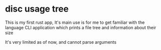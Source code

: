 # disc usage tree 
This is my first rust app, It's main use is for me to get familiar with the language
CLI application which prints a file tree and information about their size

It's very limited as of now, and cannot parse arguments
